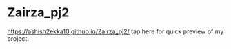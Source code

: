 # Zairza_pj2

https://ashish2ekka10.github.io/Zairza_pj2/ tap here for quick preview of my project.
